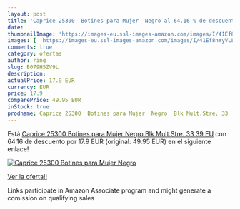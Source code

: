 ```yaml
---
layout: post
title: 'Caprice 25300  Botines para Mujer  Negro al 64.16 % de descuento'
date: 
thumbnailImage: 'https://images-eu.ssl-images-amazon.com/images/I/41Ef8nYyVLL._SL200_.jpg'
images: [ 'https://images-eu.ssl-images-amazon.com/images/I/41Ef8nYyVLL._SL200_.jpg' ]
comments: true
category: ofertas
author: ring
slug: B079H5ZV9L
description:
actualPrice: 17.9 EUR
currency: EUR
price: 17.9
comparePrice: 49.95 EUR
inStock: true
prodname: Caprice 25300  Botines para Mujer  Negro  Blk Mult.Stre. 33   39 EU
---
```


Está [Caprice 25300  Botines para Mujer  Negro  Blk Mult.Stre. 33   39 EU](https://www.amazon.es/dp/B079H5ZV9L/?tag=tolees-21) con 64.16 de descuento por 17.9 EUR (original: 49.95 EUR) en el siguiente enlace!

[![Caprice 25300  Botines para Mujer  Negro](https://images-eu.ssl-images-amazon.com/images/I/41Ef8nYyVLL._SL200_.jpg)](https://www.amazon.es/dp/B079H5ZV9L/?tag=tolees-21)

[Ver la oferta!!](https://www.amazon.es/dp/B079H5ZV9L/?tag=tolees-21)

Links participate in Amazon Associate program and might generate a comission on qualifying sales


